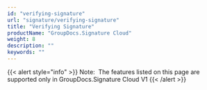 ```yaml
---
id: "verifying-signature"
url: "signature/verifying-signature"
title: "Verifying Signature"
productName: "GroupDocs.Signature Cloud"
weight: 8
description: ""
keywords: ""
---
```


{{< alert style="info" >}}
Note:  The features listed on this page are supported only in GroupDocs.Signature Cloud V1
{{< /alert >}}
